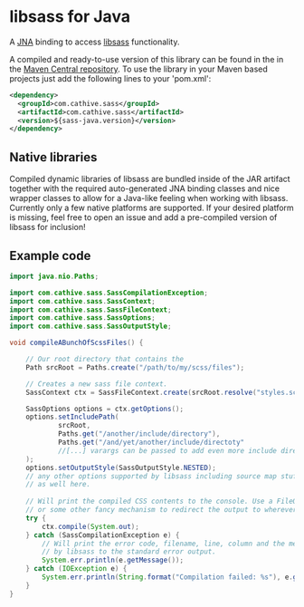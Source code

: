 libsass for Java
================

A [JNA](https://github.com/twall/jna) binding to access [libsass](http://libsass.org/) functionality.

A compiled and ready-to-use version of this library can be found in the in the [Maven Central repository](http://search.maven.org/#browse%7C1800775426).
To use the library in your Maven based projects just add the following lines to your
'pom.xml':

```xml
<dependency>
  <groupId>com.cathive.sass</groupId>
  <artifactId>com.cathive.sass</artifactId>
  <version>${sass-java.version}</version>
</dependency>
```

## Native libraries

Compiled dynamic libraries of libsass are bundled inside of the JAR artifact together with the required auto-generated JNA binding classes and nice wrapper classes to allow for a Java-like feeling when working with libsass. Currently only a few native platforms are supported. If your desired platform is missing, feel free to open an issue and add a pre-compiled version of libsass for inclusion!

## Example code

```java
import java.nio.Paths;

import com.cathive.sass.SassCompilationException;
import com.cathive.sass.SassContext;
import com.cathive.sass.SassFileContext;
import com.cathive.sass.SassOptions;
import com.cathive.sass.SassOutputStyle;

void compileABunchOfScssFiles() {

    // Our root directory that contains the 
    Path srcRoot = Paths.create("/path/to/my/scss/files");

    // Creates a new sass file context.
    SassContext ctx = SassFileContext.create(srcRoot.resolve("styles.scss"));

    SassOptions options = ctx.getOptions();
    options.setIncludePath(
            srcRoot,
            Paths.get("/another/include/directory"),
            Paths.get("/and/yet/another/include/directoty"
            //[...] varargs can be passed to add even more include directories.
    );
    options.setOutputStyle(SassOutputStyle.NESTED);
    // any other options supported by libsass including source map stuff can be configured
    // as well here.
    
    // Will print the compiled CSS contents to the console. Use a FileOutputStream
    // or some other fancy mechanism to redirect the output to wherever you want.
    try {
        ctx.compile(System.out);
    } catch (SassCompilationException e) {
        // Will print the error code, filename, line, column and the message provided
        // by libsass to the standard error output.
        System.err.println(e.getMessage());
    } catch (IOException e) {
        System.err.println(String.format("Compilation failed: %s"), e.getMessage());
    }
}
```

